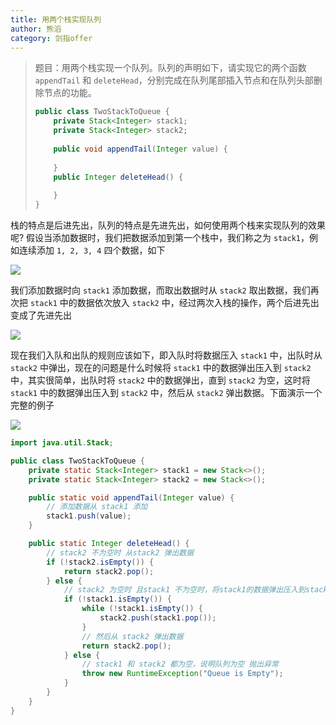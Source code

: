 ```yaml
---
title: 用两个栈实现队列
author: 熊滔
category: 剑指offer
---
```


> 题目：用两个栈实现一个队列。队列的声明如下，请实现它的两个函数 `appendTail` 和 `deleteHead`，分别完成在队列尾部插入节点和在队列头部删除节点的功能。
>
> ```java
> public class TwoStackToQueue {
>     private Stack<Integer> stack1;
>     private Stack<Integer> stack2;
>     
>     public void appendTail(Integer value) {
>         
>     }
>     public Integer deleteHead() {
>         
>     }
> }
> ```

栈的特点是后进先出，队列的特点是先进先出，如何使用两个栈来实现队列的效果呢? 假设当添加数据时，我们把数据添加到第一个栈中，我们称之为 `stack1`，例如连续添加 `1, 2, 3, 4` 四个数据，如下

<img src="https://gitee.com/lastknightcoder/blogimage/raw/master/img/20200604102923.png" />

我们添加数据时向 `stack1` 添加数据，而取出数据时从 `stack2` 取出数据，我们再次把 `stack1` 中的数据依次放入 `stack2` 中，经过两次入栈的操作，两个后进先出变成了先进先出

<img src="https://gitee.com/lastknightcoder/blogimage/raw/master/img/20200604103625.png" />

现在我们入队和出队的规则应该如下，即入队时将数据压入 `stack1` 中，出队时从 `stack2` 中弹出，现在的问题是什么时候将 `stack1` 中的数据弹出压入到 `stack2` 中，其实很简单，出队时将 `stack2` 中的数据弹出，直到 `stack2` 为空，这时将 `stack1` 中的数据弹出压入到 `stack2` 中，然后从 `stack2` 弹出数据。下面演示一个完整的例子

<img src="https://gitee.com/lastknightcoder/blogimage/raw/master/img/20200604110658.png" />

```java
import java.util.Stack;

public class TwoStackToQueue {
    private static Stack<Integer> stack1 = new Stack<>();
    private static Stack<Integer> stack2 = new Stack<>();

    public static void appendTail(Integer value) {
        // 添加数据从 stack1 添加
        stack1.push(value);
    }

    public static Integer deleteHead() {
        // stack2 不为空时 从stack2 弹出数据
        if (!stack2.isEmpty()) {
            return stack2.pop();
        } else {
            // stack2 为空时 且stack1 不为空时，将stack1的数据弹出压入到stack2中
            if (!stack1.isEmpty()) {
                while (!stack1.isEmpty()) {
                    stack2.push(stack1.pop());
                }
                // 然后从 stack2 弹出数据
                return stack2.pop();
            } else {
                // stack1 和 stack2 都为空，说明队列为空 抛出异常
                throw new RuntimeException("Queue is Empty");
            }
        }
    }
}
```

<Disqus />